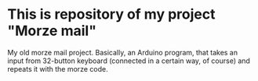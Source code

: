 
# This is repository of my project "Morze mail"

My old morze mail project. Basically, an Arduino program, that takes an input from 32-button keyboard (connected in a certain way, of course) and repeats it with the morze code. 